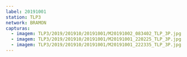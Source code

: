 ```yaml
---
label: 20191001
station: TLP3
network: BRAMON
capturas:
  - imagem: TLP3/2019/201910/20191001/M20191002_083402_TLP_3P.jpg
  - imagem: TLP3/2019/201910/20191001/M20191001_220225_TLP_3P.jpg
  - imagem: TLP3/2019/201910/20191001/M20191001_222335_TLP_3P.jpg
---
```

